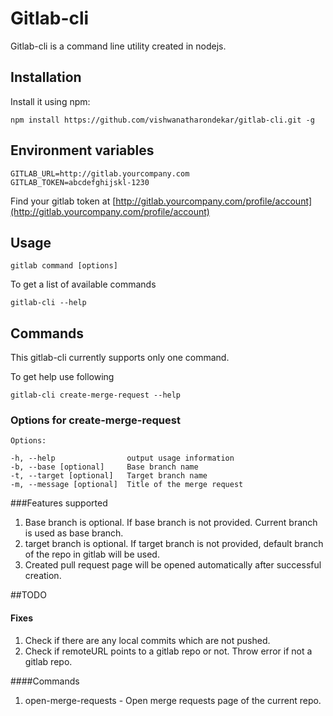 # Gitlab-cli

Gitlab-cli is a command line utility created in nodejs. 

## Installation

Install it using npm:

    npm install https://github.com/vishwanatharondekar/gitlab-cli.git -g
    
## Environment variables
    
    GITLAB_URL=http://gitlab.yourcompany.com 
    GITLAB_TOKEN=abcdefghijskl-1230

Find your gitlab token at [http://gitlab.yourcompany.com/profile/account](http://gitlab.yourcompany.com/profile/account)

## Usage

    gitlab command [options]

To get a list of available commands

    gitlab-cli --help


## Commands

This gitlab-cli currently supports only one command.

To get help use following 

    gitlab-cli create-merge-request --help

### Options for create-merge-request

    Options:

    -h, --help                output usage information
    -b, --base [optional]     Base branch name
    -t, --target [optional]   Target branch name
    -m, --message [optional]  Title of the merge request
    
###Features supported 

1. Base branch is optional. If base branch is not provided. Current branch is used as base branch.
2. target branch is optional. If target branch is not provided, default branch of the repo in gitlab will be used.
3. Created pull request page will be opened automatically after successful creation.


##TODO 

#### Fixes
1. Check if there are any local commits which are not pushed.
2. Check if remoteURL points to a gitlab repo or not. Throw error if not a gitlab repo.

####Commands 

1. open-merge-requests - Open merge requests page of the current repo.

